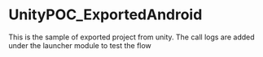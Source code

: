 # UnityPOC_ExportedAndroid
This is the sample of exported project from unity. The call logs are added under the launcher module to test the flow
